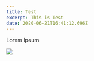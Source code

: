 ```yaml
---
title: Test
excerpt: This is Test
date: 2020-06-21T16:41:12.696Z
---
```

Lorem Ipsum

![](/uploads/07_bandidos.png)